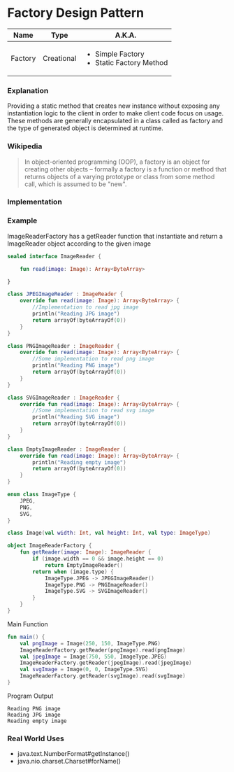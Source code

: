 # Factory Design Pattern

|Name|Type|A.K.A.|
|---|---|---|
|Factory|Creational|<ul><li>Simple Factory</li><li>Static Factory Method</li></ul>|

### Explanation

Providing a static method that creates new instance without exposing any instantiation logic to the client in order to
make client code focus on usage. These methods are generally encapsulated in a class called as factory and the type of
generated object is determined at runtime.

### Wikipedia

> In object-oriented programming (OOP), a factory is an object for creating other objects – formally a factory is a function or method that returns objects of a varying prototype or class from some method call, which is assumed to be "new".

### Implementation

### Example

ImageReaderFactory has a getReader function that instantiate and return a ImageReader object according to the given
image

```kotlin
sealed interface ImageReader {

    fun read(image: Image): Array<ByteArray>

}

class JPEGImageReader : ImageReader {
    override fun read(image: Image): Array<ByteArray> {
        //Implementation to read jpg image
        println("Reading JPG image")
        return arrayOf(byteArrayOf(0))
    }
}

class PNGImageReader : ImageReader {
    override fun read(image: Image): Array<ByteArray> {
        //Some implementation to read png image
        println("Reading PNG image")
        return arrayOf(byteArrayOf(0))
    }
}

class SVGImageReader : ImageReader {
    override fun read(image: Image): Array<ByteArray> {
        //Some implementation to read svg image
        println("Reading SVG image")
        return arrayOf(byteArrayOf(0))
    }
}

class EmptyImageReader : ImageReader {
    override fun read(image: Image): Array<ByteArray> {
        println("Reading empty image")
        return arrayOf(byteArrayOf(0))
    }
}
```

```kotlin
enum class ImageType {
    JPEG,
    PNG,
    SVG,
}
```

```kotlin
class Image(val width: Int, val height: Int, val type: ImageType)
```

```kotlin
object ImageReaderFactory {
    fun getReader(image: Image): ImageReader {
        if (image.width == 0 && image.height == 0)
            return EmptyImageReader()
        return when (image.type) {
            ImageType.JPEG -> JPEGImageReader()
            ImageType.PNG -> PNGImageReader()
            ImageType.SVG -> SVGImageReader()
        }
    }
}
```

Main Function

```kotlin
fun main() {
    val pngImage = Image(250, 150, ImageType.PNG)
    ImageReaderFactory.getReader(pngImage).read(pngImage)
    val jpegImage = Image(750, 550, ImageType.JPEG)
    ImageReaderFactory.getReader(jpegImage).read(jpegImage)
    val svgImage = Image(0, 0, ImageType.SVG)
    ImageReaderFactory.getReader(svgImage).read(svgImage)
}
```

Program Output

```
Reading PNG image
Reading JPG image
Reading empty image
```

### Real World Uses

- java.text.NumberFormat#getInstance()
- java.nio.charset.Charset#forName()
